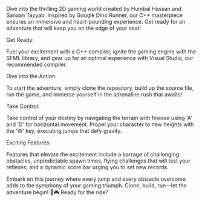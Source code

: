 Dive into the thrilling 2D gaming world created by Humbal Hassan and Sanaan Tayyab. Inspired by Google Dino Runner, our C++ masterpiece ensures an immersive and heart-pounding experience. Get ready for an adventure that will keep you on the edge of your seat! 

Get Ready:

Fuel your excitement with a C++ compiler, ignite the gaming engine with the SFML library, and gear up for an optimal experience with Visual Studio, our recommended compiler.

Dive into the Action:

To start the adventure, simply clone the repository, build up the source file, run the game, and immerse yourself in the adrenaline rush that awaits!

Take Control:

Take control of your destiny by navigating the terrain with finesse using 'A' and 'D' for horizontal movement. Propel your character to new heights with the 'W' key, executing jumps that defy gravity.

Exciting Features:

Features that elevate the excitement include a barrage of challenging obstacles, unpredictable spawn times, flying challenges that will test your reflexes, and a dynamic score bar urging you to set new records.

Embark on this journey where every jump and every obstacle overcome adds to the symphony of your gaming triumph. Clone, build, run—let the adventure begin! 🚀🎮 Ready for the ride?
